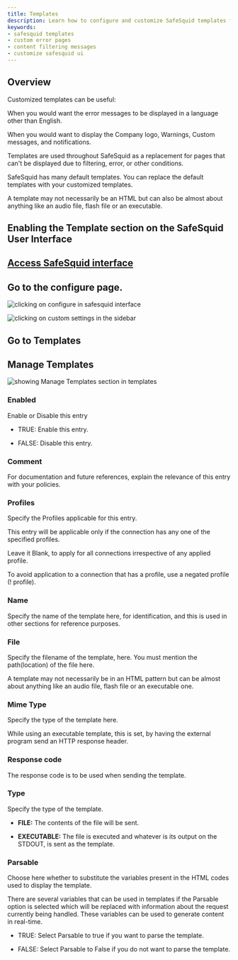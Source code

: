 ```yaml
---
title: Templates  
description: Learn how to configure and customize SafeSquid templates for error messages, content filtering notifications, and branding purposes. Manage template profiles, content types, and response codes effectively.  
keywords:  
- safesquid templates  
- custom error pages  
- content filtering messages  
- customize safesquid ui  
---
```


## Overview

Customized templates can be useful:

When you would want the error messages to be displayed in a language other than English.

When you would want to display the Company logo, Warnings, Custom messages, and notifications.

Templates are used throughout SafeSquid as a replacement for pages that can\'t be displayed due to filtering, error, or other conditions.

SafeSquid has many default templates. You can replace the default templates with your customized templates.

A template may not necessarily be an HTML but can also be almost about anything like an audio file, flash file or an executable.

## Enabling the Template section on the SafeSquid User Interface

## [Access SafeSquid interface](/docs/08-SafeSquid%20Interface/Accessing%20the%20SafeSquid%20Interface.md)

## Go to the configure page.

![clicking on configure in safesquid interface ](/img/Configure/Custom_Settings/Templates/image1.webp)

![clicking on custom settings in the sidebar](/img/Configure/Custom_Settings/Templates/image2.webp)

## Go to Templates

## Manage Templates

![showing Manage Templates section in templates](/img/Configure/Custom_Settings/Templates/image3.webp)

### Enabled

Enable or Disable this entry

-   TRUE: Enable this entry.

-   FALSE: Disable this entry.

### Comment

For documentation and future references, explain the relevance of this entry with your policies.

### Profiles

Specify the Profiles applicable for this entry.

This entry will be applicable only if the connection has any one of the specified profiles.

Leave it Blank, to apply for all connections irrespective of any applied profile.

To avoid application to a connection that has a profile, use a negated profile (! profile).

### Name

Specify the name of the template here, for identification, and this is used in other sections for reference purposes.

### File

Specify the filename of the template, here. You must mention the path(location) of the file here.

A template may not necessarily be in an HTML pattern but can be almost about anything like an audio file, flash file or an executable one.

### Mime Type

Specify the type of the template here.

While using an executable template, this is set, by having the external program send an HTTP response header.

### Response code

The response code is to be used when sending the template.

### Type

Specify the type of the template.

-   **FILE:** The contents of the file will be sent.

-   **EXECUTABLE:** The file is executed and whatever is its output on the STDOUT, is sent as the template.

### Parsable

Choose here whether to substitute the variables present in the HTML codes used to display the template.

There are several variables that can be used in templates if the Parsable option is selected which will be replaced with information about the request currently being handled. These variables can be used to generate content in real-time.

-   TRUE: Select Parsable to true if you want to parse the template.

-   FALSE: Select Parsable to False if you do not want to parse the template.
